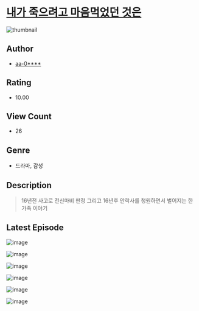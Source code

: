 # [내가 죽으려고 마음먹었던 것은](https://comic.naver.com/bestChallenge/list?titleId=811424)
![thumbnail](https://image-comic.pstatic.net/user_contents_data/challenge_comic/2023/05/25/367008/upload_7003771666948318819_480x623.jpeg)

## Author
- [aa-0****](https://comic.naver.com/artistTitle?id=367008)

## Rating
- 10.00

## View Count
- 26

## Genre
- 드라마, 감성

## Description
> 16년전 사고로 전신마비 판정 그리고 16년후 안락사를 청원하면서 벌어지는 한 가족 이야기


## Latest Episode
![image](https://image-comic.pstatic.net/user_contents_data/challenge_comic/2023/05/25/367008/upload_3474305239726700594.jpeg)

![image](https://image-comic.pstatic.net/user_contents_data/challenge_comic/2023/05/25/367008/upload_3991372775559477300.jpeg)

![image](https://image-comic.pstatic.net/user_contents_data/challenge_comic/2023/05/25/367008/upload_7364570884996293942.jpeg)

![image](https://image-comic.pstatic.net/user_contents_data/challenge_comic/2023/05/25/367008/upload_7306581528528970593.jpeg)

![image](https://image-comic.pstatic.net/user_contents_data/challenge_comic/2023/05/25/367008/upload_4122537708669385062.jpeg)

![image](https://image-comic.pstatic.net/user_contents_data/challenge_comic/2023/05/25/367008/upload_7220506282219889254.jpeg)
